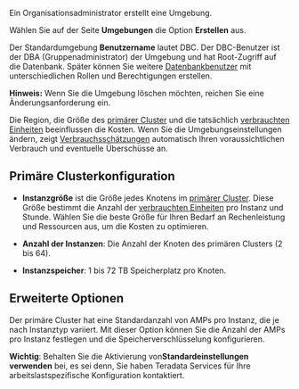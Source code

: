 Ein Organisationsadministrator erstellt eine Umgebung.

Wählen Sie auf der Seite **Umgebungen** die Option **Erstellen** aus.

Der Standardumgebung **Benutzername** lautet DBC. Der DBC-Benutzer ist der DBA (Gruppenadministrator) der Umgebung und hat Root-Zugriff auf die Datenbank. Später können Sie weitere [Datenbankbenutzer](wxe1659392685092.md) mit unterschiedlichen Rollen und Berechtigungen erstellen.

**Hinweis:** Wenn Sie die Umgebung löschen möchten, reichen Sie eine Änderungsanforderung ein.

Die Region, die Größe des [primärer Cluster](isb1696461636881.md) und die tatsächlich [verbrauchten Einheiten](onj1682104977691.md) beeinflussen die Kosten. Wenn Sie die Umgebungseinstellungen ändern, zeigt [Verbrauchsschätzungen](aow1703107228725.md) automatisch Ihren voraussichtlichen Verbrauch und eventuelle Überschüsse an.

Primäre Clusterkonfiguration
----------------------------

-   **Instanzgröße** ist die Größe jedes Knotens im [primärer Cluster](nmr1658424425362.md). Diese Größe bestimmt die Anzahl der [verbrauchten Einheiten](tdv1682522711429.md) pro Instanz und Stunde. Wählen Sie die beste Größe für Ihren Bedarf an Rechenleistung und Ressourcen aus, um die Kosten zu optimieren.

-   **Anzahl der Instanzen**: Die Anzahl der Knoten des primären Clusters (2 bis 64).

-   **Instanzspeicher**: 1 bis 72 TB Speicherplatz pro Knoten.

Erweiterte Optionen
-------------------

Der primäre Cluster hat eine Standardanzahl von AMPs pro Instanz, die je nach Instanztyp variiert. Mit dieser Option können Sie die Anzahl der AMPs pro Instanz festlegen und die Speicherverschlüsselung konfigurieren.

**Wichtig**: Behalten Sie die Aktivierung von**Standardeinstellungen verwenden** bei, es sei denn, Sie haben Teradata Services für Ihre arbeitslastspezifische Konfiguration kontaktiert.
